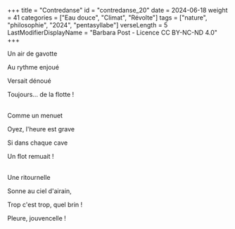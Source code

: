 +++
title = "Contredanse"
id = "contredanse_20"
date = 2024-06-18
weight = 41
categories = ["Eau douce", "Climat", "Révolte"]
tags = ["nature", "philosophie", "2024", "pentasyllabe"]
verseLength = 5
LastModifierDisplayName = "Barbara Post - Licence CC BY-NC-ND 4.0"
+++

Un air de gavotte

Au rythme enjoué

Versait dénoué

Toujours... de la flotte !

 \
Comme un menuet

Oyez, l'heure est grave

Si dans chaque cave

Un flot remuait !

 \
Une ritournelle

Sonne au ciel d'airain,

Trop c'est trop, quel brin !

Pleure, jouvencelle !
